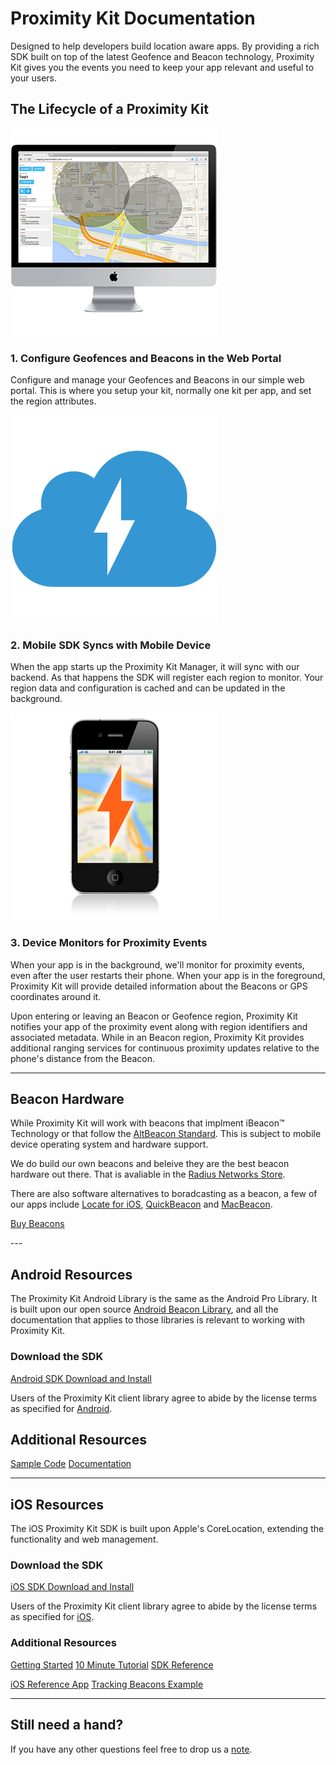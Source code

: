 # Proximity Kit Documentation

Designed to help developers build location aware apps. By providing a rich SDK built on top of the latest Geofence and Beacon technology, Proximity Kit gives you the events you need to keep your app relevant and useful to your users.


## The Lifecycle of a Proximity Kit

<div class="tiles clearfix">
  <div class="tile">
    <img class="tile-image" src="pk-configure.png">
    <h3>1. Configure Geofences and Beacons in the Web Portal</h3>
    <p>Configure and manage your Geofences and Beacons in our simple web portal. This is where you setup your kit, normally one kit per app, and set the region attributes.</p>
  </div>
  <div class="tile">
    <img class="tile-image" src="pk-cloud.png">
    <h3> 2. Mobile SDK Syncs with Mobile Device </h3>
    <p> When the app starts up the Proximity Kit Manager, it will sync with our backend. As that happens the SDK will register each region to monitor. Your region data and configuration is cached and can be updated in the background.</p>
  </div>
  <div class="tile">
    <img class="tile-image" src="pk-monitor.png">
    <h3> 3. Device Monitors for Proximity Events </h3>
    <p> When your app is in the background, we'll monitor for proximity events, even after the user restarts their phone. When your app is in the foreground, Proximity Kit will provide detailed information about the Beacons or GPS coordinates around it.</p>
  </div>
</div>

Upon entering or leaving an Beacon or Geofence region, Proximity Kit notifies your app of the proximity event along with region identifiers and associated metadata. While in an Beacon region, Proximity Kit provides additional ranging services for continuous proximity updates relative to the phone's distance from the Beacon.

---

## Beacon Hardware

While Proximity Kit will work with beacons that implment iBeacon™ Technology or that follow the [AltBeacon Standard](http://altbeacon.org/). This is subject to mobile device operating system and hardware support.

We do build our own beacons and beleive they are the best beacon hardware out there. That is avaliable in the [Radius Networks Store](http://store.radiusnetworks.com/).

There are also software alternatives to boradcasting as a beacon, a few of our apps include [Locate for iOS](https://itunes.apple.com/us/app/locate-beacon/id738709014?mt=8), [QuickBeacon](http://store.radiusnetworks.com/collections/software/products/quickbeacon) and [MacBeacon](http://store.radiusnetworks.com/collections/all/products/macbeacon).


<p><a class="btn" href="http://store.radiusnetworks.com/">Buy Beacons</a></p>
---

## Android Resources

The Proximity Kit Android Library is the same as the Android Pro Library. It is built upon our open source [Android Beacon Library](https://github.com/AltBeacon/android-beacon-library), and all the documentation that applies to those libraries is relevant to working with Proximity Kit.

### Download the SDK

<p><a class="btn" href="http://proximitykit.com/android-download">Android SDK Download and Install</a></p>

Users of the Proximity Kit client library agree to abide by the license terms as specified for <a href="android/license">Android</a>.

## Additional Resources

<p><a class="btn" href="/ibeacon/android/samples.html">Sample Code</a> <a class="btn" href="/ibeacon/android/pro/documentation.html">Documentation</a></p>

---

## iOS Resources

The iOS Proximity Kit SDK is built upon Apple's CoreLocation, extending the functionality and web management.

### Download the SDK

<p><a class="btn" href="http://proximitykit.com/download">iOS SDK Download and Install</a></p>

Users of the Proximity Kit client library agree to abide by the license terms as specified for [iOS](ios/license).

### Additional Resources

<a class="btn" href="ios/getting-started">Getting Started</a> <a class="btn" href="ios/webbeacon">10 Minute Tutorial</a> <a class="btn" href="http://developer.radiusnetworks.com/proximitykit/ios/docs/">SDK Reference</a>

<a class="btn" href="https://github.com/RadiusNetworks/proximity-kit-ios-example">iOS Reference App</a> <a class="btn" href="ios/tracking-beacons">Tracking Beacons Example</a>

---

## Still need a hand?

If you have any other questions feel free to drop us a [note](mailto:support@radiusnetworks.com).

